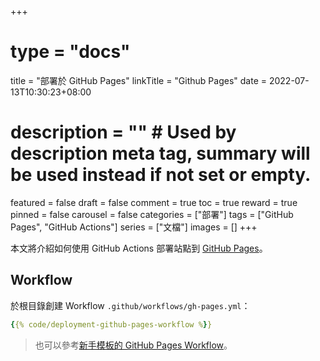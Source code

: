 +++
# type = "docs"
title = "部署於 GitHub Pages"
linkTitle = "Github Pages"
date = 2022-07-13T10:30:23+08:00
# description = "" # Used by description meta tag, summary will be used instead if not set or empty.
featured = false
draft = false
comment = true
toc = true
reward = true
pinned = false
carousel = false
categories = ["部署"]
tags = ["GitHub Pages", "GitHub Actions"]
series = ["文檔"]
images = []
+++

本文將介紹如何使用 GitHub Actions 部署站點到 [GitHub Pages](https://pages.github.com/)。

<!--more-->

## Workflow

於根目錄創建 Workflow `.github/workflows/gh-pages.yml`：

```yaml
{{% code/deployment-github-pages-workflow %}}
```

> 也可以參考[新手模板的 GitHub Pages Workflow](https://github.com/razonyang/hugo-theme-bootstrap-skeleton/blob/main/.github/workflows/gh-pages.yml)。
